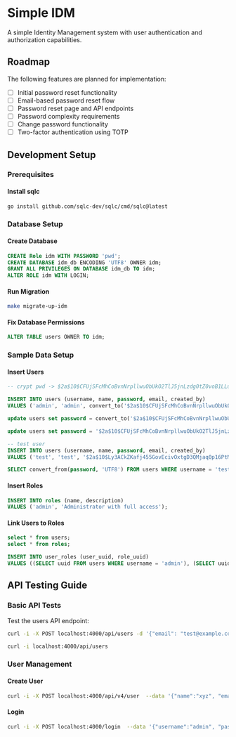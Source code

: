 # Simple IDM

A simple Identity Management system with user authentication and authorization capabilities.

## Roadmap

The following features are planned for implementation:

- [ ] Initial password reset functionality
- [ ] Email-based password reset flow
- [ ] Password reset page and API endpoints
- [ ] Password complexity requirements
- [ ] Change password functionality
- [ ] Two-factor authentication using TOTP

## Development Setup

### Prerequisites

#### Install sqlc

```bash
go install github.com/sqlc-dev/sqlc/cmd/sqlc@latest
```

### Database Setup

#### Create Database

```sql
CREATE Role idm WITH PASSWORD 'pwd';
CREATE DATABASE idm_db ENCODING 'UTF8' OWNER idm;
GRANT ALL PRIVILEGES ON DATABASE idm_db TO idm;
ALTER ROLE idm WITH LOGIN;
```

#### Run Migration

```bash
make migrate-up-idm
```

#### Fix Database Permissions

```sql
ALTER TABLE users OWNER TO idm;
```

### Sample Data Setup

#### Insert Users

```sql
-- crypt pwd -> $2a$10$CFUjSFcMhCoBvnNrpllwuObUkO2TlJ5jnLzdg0tZ0voB1LLujT9c6

INSERT INTO users (username, name, password, email, created_by)
VALUES ('admin', 'admin', convert_to('$2a$10$CFUjSFcMhCoBvnNrpllwuObUkO2TlJ5jnLzdg0tZ0voB1LLujT9c6', 'UTF8'), 'admin@example.com', 'system');

update users set password = convert_to('$2a$10$CFUjSFcMhCoBvnNrpllwuObUkO2TlJ5jnLzdg0tZ0voB1LLujT9c6', 'UTF8') where username = 'admin';

update users set password = '$2a$10$CFUjSFcMhCoBvnNrpllwuObUkO2TlJ5jnLzdg0tZ0voB1LLujT9c6' where username = 'admin';

-- test user
INSERT INTO users (username, name, password, email, created_by)
VALUES ('test', 'test', '$2a$10$Ly3ACkZKafj455GovEcivOxtgD3QMjaq0p16PtMWJNSzUs0il4mrq', 'test@example.com', 'system');

SELECT convert_from(password, 'UTF8') FROM users WHERE username = 'test';
```

#### Insert Roles

```sql
INSERT INTO roles (name, description)
VALUES ('admin', 'Administrator with full access');
```

#### Link Users to Roles

```sql
select * from users;
select * from roles;

INSERT INTO user_roles (user_uuid, role_uuid)
VALUES ((SELECT uuid FROM users WHERE username = 'admin'), (SELECT uuid FROM roles WHERE name = 'admin'));
```

## API Testing Guide

### Basic API Tests

Test the users API endpoint:
```bash
curl -i -X POST localhost:4000/api/users -d '{"email": "test@example.com"}' -H "Content-Type: application/json" 

curl -i localhost:4000/api/users
```

### User Management

#### Create User

```bash
curl -i -X POST localhost:4000/api/v4/user  --data '{"name":"xyz", "email": "abc"}'  --header "Content-Type: application/json"
```

#### Login

```bash
curl -i -X POST localhost:4000/login  --data '{"username":"admin", "password": "pwd"}'  --header "Content-Type: application/json"
```

    